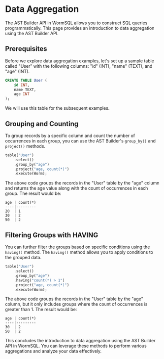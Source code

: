 # Data Aggregation

The AST Builder API in WormSQL allows you to construct SQL queries programmatically. This page provides an introduction to data aggregation using the AST Builder API.

## Prerequisites

Before we explore data aggregation examples, let's set up a sample table called "User" with the following columns: "id" (INT), "name" (TEXT), and "age" (INT).

```sql
CREATE TABLE User (
    id INT,
    name TEXT,
    age INT
);
```

We will use this table for the subsequent examples.

## Grouping and Counting

To group records by a specific column and count the number of occurrences in each group, you can use the AST Builder's `group_by()` and `project()` methods.

```rust
table("User")
    .select()
    .group_by("age")
    .project("age, count(*)")
    .execute(Worm);
```

The above code groups the records in the "User" table by the "age" column and returns the age value along with the count of occurrences in each group. The result would be:

```
age | count(*)
----|---------
20  | 1
30  | 2
50  | 2
```

## Filtering Groups with HAVING

You can further filter the groups based on specific conditions using the `having()` method. The `having()` method allows you to apply conditions to the grouped data.

```rust
table("User")
    .select()
    .group_by("age")
    .having("count(*) > 1")
    .project("age, count(*)")
    .execute(Worm);
```

The above code groups the records in the "User" table by the "age" column, but it only includes groups where the count of occurrences is greater than 1. The result would be:

```
age | count(*)
----|---------
30  | 2
50  | 2
```

This concludes the introduction to data aggregation using the AST Builder API in WormSQL. You can leverage these methods to perform various aggregations and analyze your data effectively.
